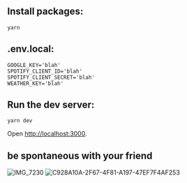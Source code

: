 ## Install packages:

```
yarn
```

## .env.local:

```
GOOGLE_KEY='blah'
SPOTIFY_CLIENT_ID='blah'
SPOTIFY_CLIENT_SECRET='blah'
WEATHER_KEY='blah'
```

## Run the dev server:

```
yarn dev
```

Open [http://localhost:3000](http://localhost:3000).

## be spontaneous with your friend
![IMG_7230](https://user-images.githubusercontent.com/112890821/197364462-2adfdbb5-bd77-4ade-b94d-89ff390186ad.jpeg)
![C928A10A-2F67-4F81-A197-47EF7F4AF253](https://user-images.githubusercontent.com/112890821/197364467-3cc6023c-6643-4e3b-9ce7-f03ac9687dca.JPG)
